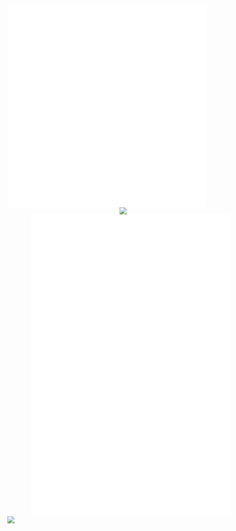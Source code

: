 <img align="left" width="450" src="https://github.com/W3ndig0u0/W3ndig0u0/blob/main/metrics.svg" />

<img align="right" width="250" src="https://camo.githubusercontent.com/839de0fbfb3670ae11c12f9006dab652c99b454341b11f03673c4bda0c52eda8/68747470733a2f2f636f756e742e6765746c6f6c692e636f6d2f6765742f403a6c6f776c6967687465723f7468656d653d72756c653334" />

<img align="right" width="450" src="https://github.com/W3ndig0u0/W3ndig0u0/blob/main/metrics.personal.anilist.svg" />


<img align="right" width="450" src="https://github.com/W3ndig0u0/W3ndig0u0/blob/main/metrics.personal.achievements.svg" />

</br>
<img align="left" width="450" src="https://github-readme-stats.vercel.app/api?username=W3ndig0u0&show_icons=true&theme=radical&align="center" />
